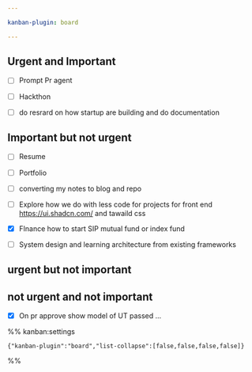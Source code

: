 ```yaml
---

kanban-plugin: board

---
```


## Urgent and Important

- [ ] Prompt  Pr agent
- [ ] Hackthon
- [ ] do resrard on how startup are building and do documentation


## Important but not urgent

- [ ] Resume
- [ ] Portfolio
- [ ] converting my notes to blog and repo
- [ ] Explore how we do with less code for projects for front end https://ui.shadcn.com/ and tawaild css
- [x] FInance how to start SIP mutual fund or index fund
- [ ] System design and learning architecture from existing frameworks


## urgent but not important



## not urgent and not important

- [x] On pr approve show model of UT passed ...




%% kanban:settings
```
{"kanban-plugin":"board","list-collapse":[false,false,false,false]}
```
%%